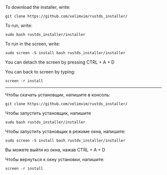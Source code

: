To download the installer, write:

```git clone https://github.com/velimvim/rustds_installer/```

To run, write:

```sudo bash rustds_installer/installer```

To run in the screen, write:

```sudo screen -S install bash rustds_installer/installer```

You can detach the screen by pressing CTRL + A + D

You can back to screen by typing:

```screen -r install```
______________________________________________________________________________________
Чтобы скачать установщик, напишите в консоль:

```git clone https://github.com/velimvim/rustds_installer/```

Чтобы запустить установщик, напишите

```sudo bash rustds_installer/installer```

Чтобы запустить установщик в режиме окна, напишите:

```sudo screen -S install bash rustds_installer/installer```

Вы можете выйти из окна, нажав CTRL + A + D

Чтобы вернуться к окну установки, напишите:

```screen -r install```

